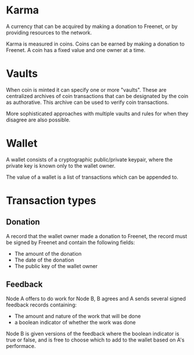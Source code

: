 # Karma

A currency that can be acquired by making a donation to Freenet, or by
providing resources to the network.

Karma is measured in coins. Coins can be earned by making a donation to Freenet.
A coin has a fixed value and one owner at a time.

# Vaults

When coin is minted it can specify one or more "vaults". These are centralized
archives of coin transactions that can be designated by the coin as authorative.
This archive can be used to verify coin transactions.

More sophisticated approaches with multiple vaults and rules for when they
disagree are also possible.

# Wallet

A wallet consists of a cryptographic public/private keypair, where the private key
is known only to the wallet owner.

The value of a wallet is a list of transactions which can be appended to.

# Transaction types

## Donation

A record that the wallet owner made a donation to Freenet, the record must be
signed by Freenet and contain the following fields:

* The amount of the donation
* The date of the donation
* The public key of the wallet owner

## Feedback

Node A offers to do work for Node B, B agrees and A sends several signed feedback
records containing:

* The amount and nature of the work that will be done
* a boolean indicator of whether the work was done

Node B is given versions of the feedback where the boolean indicator is true or false, 
and is free to choose which to add to the wallet based on A's performace.


